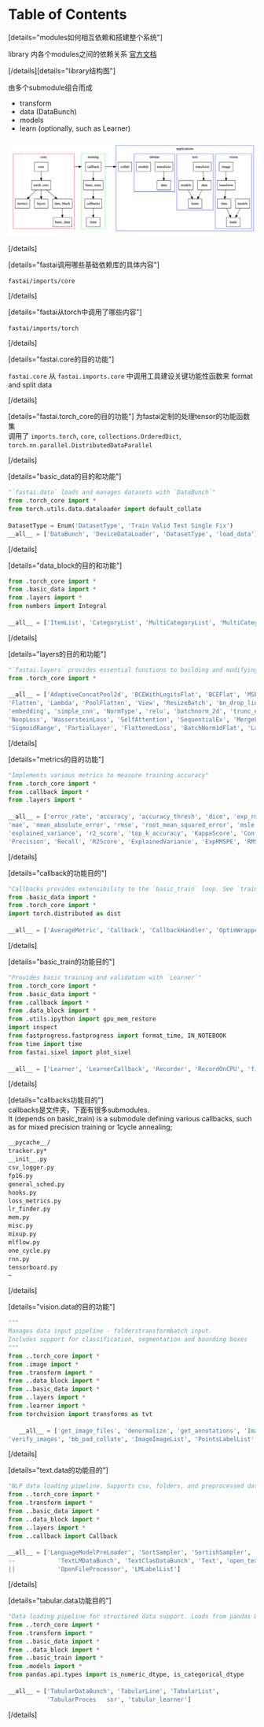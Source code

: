 
<h1>Table of Contents<span class="tocSkip"></span></h1>
<div class="toc"><ul class="toc-item"></ul></div>

[details="modules如何相互依赖和搭建整个系统"]

library 内各个modules之间的依赖关系 [官方文档](https://docs.fast.ai/index.html#Dependencies)


[/details][details="library结构图"]

由多个submodule组合而成
- transform
- data (DataBunch)
- models
- learn (optionally, such as Learner)

![dependpng](depend.png)

[/details]

[details="fastai调用哪些基础依赖库的具体内容"]

`fastai/imports/core`

[/details]

[details="fastai从torch中调用了哪些内容"]

`fastai/imports/torch`

[/details]

[details="fastai.core的目的功能"]

`fastai.core` 从 `fastai.imports.core` 中调用工具建设关键功能性函数来 format and split data

[/details]

[details="fastai.torch_core的目的功能"]
为fastai定制的处理tensor的功能函数集    
调用了 `imports.torch`, `core`, `collections.OrderedDict`, `torch.nn.parallel.DistributedDataParallel`

[/details]

[details="basic_data的目的和功能"]

```python
"`fastai.data` loads and manages datasets with `DataBunch`"
from .torch_core import *
from torch.utils.data.dataloader import default_collate

DatasetType = Enum('DatasetType', 'Train Valid Test Single Fix')
__all__ = ['DataBunch', 'DeviceDataLoader', 'DatasetType', 'load_data']

```

[/details]

[details="data_block的目的和功能"]
```python
from .torch_core import *
from .basic_data import *
from .layers import *
from numbers import Integral

__all__ = ['ItemList', 'CategoryList', 'MultiCategoryList', 'MultiCategoryProcessor'   , 'LabelList', 'ItemLists', 'get_files', 'PreProcessor', 'LabelLists', 'FloatList', 'CategoryProcessor', 'EmptyLabelList', 'MixedItem', 'MixedProcessor','MixedItemList']
```
[/details]

[details="layers的目的和功能"]
```python
"`fastai.layers` provides essential functions to building and modifying `model` architectures"
from .torch_core import *

__all__ = ['AdaptiveConcatPool2d', 'BCEWithLogitsFlat', 'BCEFlat', 'MSELossFlat', 'CrossEntropyFlat', 'Debugger',
'Flatten', 'Lambda', 'PoolFlatten', 'View', 'ResizeBatch', 'bn_drop_lin', 'conv2d', 'conv2d_trans', 'conv_layer',
'embedding', 'simple_cnn', 'NormType', 'relu', 'batchnorm_2d', 'trunc_normal_', 'PixelShuffle_ICNR', 'icnr',
'NoopLoss', 'WassersteinLoss', 'SelfAttention', 'SequentialEx', 'MergeLayer', 'res_block', 'sigmoid_range',
'SigmoidRange', 'PartialLayer', 'FlattenedLoss', 'BatchNorm1dFlat', 'LabelSmoothingCrossEntropy']

```
[/details]

[details="metrics的目的功能"]
```python
"Implements various metrics to measure training accuracy"
from .torch_core import *
from .callback import *
from .layers import *

__all__ = ['error_rate', 'accuracy', 'accuracy_thresh', 'dice', 'exp_rmspe', 'fbeta','FBeta', 'mse', 'mean_squared_error',
'mae', 'mean_absolute_error', 'rmse', 'root_mean_squared_error', 'msle', 'mean_squared_logarithmic_error',
'explained_variance', 'r2_score', 'top_k_accuracy', 'KappaScore', 'ConfusionMatrix', 'MatthewsCorreff',
'Precision', 'Recall', 'R2Score', 'ExplainedVariance', 'ExpRMSPE', 'RMSE', 'Perplexity']

```
[/details]

[details="callback的功能目的"]
```python
"Callbacks provides extensibility to the `basic_train` loop. See `train` for examples of custom callbacks."
from .basic_data import *
from .torch_core import *
import torch.distributed as dist

__all__ = ['AverageMetric', 'Callback', 'CallbackHandler', 'OptimWrapper', 'SmoothenValue', 'Scheduler', 'annealing_cos', 'CallbackList', 'annealing_exp', 'annealing_linear', 'annealing_no', 'annealing_poly']
```
[/details]

[details="basic_train的功能目的"]
```python
"Provides basic training and validation with `Learner`"
from .torch_core import *
from .basic_data import *
from .callback import *
from .data_block import *
from .utils.ipython import gpu_mem_restore
import inspect
from fastprogress.fastprogress import format_time, IN_NOTEBOOK
from time import time
from fastai.sixel import plot_sixel

__all__ = ['Learner', 'LearnerCallback', 'Recorder', 'RecordOnCPU', 'fit', 'loss_batch', 'train_epoch', 'validate', 'get_preds', 'load_learner']
```


[/details]

[details="callbacks功能目的"]  
callbacks是文件夹，下面有很多submodules.     
It (depends on basic_train) is a submodule defining various callbacks, such as for mixed precision training or 1cycle annealing;

```bash
__pycache__/
tracker.py*
__init__.py
csv_logger.py
fp16.py
general_sched.py
hooks.py
loss_metrics.py
lr_finder.py
mem.py
misc.py
mixup.py
mlflow.py
one_cycle.py
rnn.py
tensorboard.py
~
```
[/details]

[details="vision.data的目的功能"]

```python
"""
Manages data input pipeline - folderstransformbatch input. 
Includes support for classification, segmentation and bounding boxes
"""
from ..torch_core import *
from .image import *
from .transform import *
from ..data_block import *
from ..basic_data import *
from ..layers import *
from .learner import *
from torchvision import transforms as tvt

   __all__ = ['get_image_files', 'denormalize', 'get_annotations', 'ImageDataBunch', 'ImageList', 'normalize', 'normalize_funcs', 'resize_to','channel_view', 'mnist_stats', 'cifar_stats', 'imagenet_stats', 'download_images',
'verify_images', 'bb_pad_collate', 'ImageImageList', 'PointsLabelList', 'ObjectCategoryList', 'ObjectItemList', 'SegmentationLabelList','SegmentationItemList', 'PointsItemList']
```
[/details]

[details="text.data的功能目的"]

```python
"NLP data loading pipeline. Supports csv, folders, and preprocessed data."
from ..torch_core import *
from .transform import *
from ..basic_data import *
from ..data_block import *
from ..layers import *
from ..callback import Callback

__all__ = ['LanguageModelPreLoader', 'SortSampler', 'SortishSampler', 'Text   List', 'pad_collate', 'TextDataBunch',
--            'TextLMDataBunch', 'TextClasDataBunch', 'Text', 'open_text', 'To-- kenizeProcessor', 'NumericalizeProcessor',
||            'OpenFileProcessor', 'LMLabelList']

```


[/details]

[details="tabular.data功能目的"]
```python
"Data loading pipeline for structured data support. Loads from pandas DataFrame"
from ..torch_core import *
from .transform import *
from ..basic_data import *
from ..data_block import *
from ..basic_train import *
from .models import *
from pandas.api.types import is_numeric_dtype, is_categorical_dtype

__all__ = ['TabularDataBunch', 'TabularLine', 'TabularList', 
           'TabularProces   sor', 'tabular_learner']
```


[/details]


```python

```
